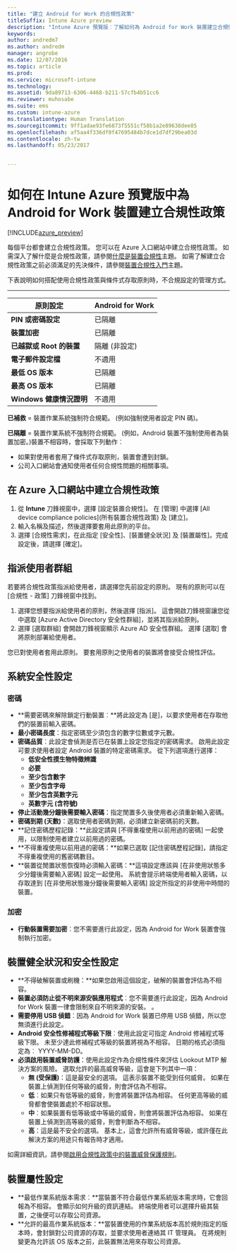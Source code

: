 ```yaml
---
title: "建立 Android for Work 的合規性政策"
titleSuffix: Intune Azure preview
description: "Intune Azure 預覽版︰了解如何為 Android for Work 裝置建立合規性政策。"
keywords: 
author: andredm7
ms.author: andredm
manager: angrobe
ms.date: 12/07/2016
ms.topic: article
ms.prod: 
ms.service: microsoft-intune
ms.technology: 
ms.assetid: 9da89713-6306-4468-b211-57cfb4b51cc6
ms.reviewer: muhosabe
ms.suite: ems
ms.custom: intune-azure
ms.translationtype: Human Translation
ms.sourcegitcommit: 9ff1adae93fe6873f5551cf58b1a2e89638dee85
ms.openlocfilehash: af5aa4f336df0f47695484b7dce1d7df29bea03d
ms.contentlocale: zh-tw
ms.lasthandoff: 05/23/2017


---
```


# <a name="how-to-create-a-device-compliance-policy-for-android-for-work-devices-in-intune-azure-preview"></a>如何在 Intune Azure 預覽版中為 Android for Work 裝置建立合規性政策


[!INCLUDE[azure_preview](./includes/azure_preview.md)]

每個平台都會建立合規性政策。  您可以在 Azure 入口網站中建立合規性政策。 如需深入了解什麼是合規性政策，請參閱[什麼是裝置合規性](device-compliance.md)主題。 如需了解建立合規性政策之前必須滿足的先決條件，請參閱[裝置合規性入門](device-compliance-get-started.md)主題。

下表說明如何搭配使用合規性政策與條件式存取原則時，不合規設定的管理方式。

--------------------------

|**原則設定**| **Android for Work** |
| --- | --- |
| **PIN 或密碼設定** |  已隔離 |
| **裝置加密** |  已隔離 |
| **已越獄或 Root 的裝置** | 隔離 (非設定) |
| **電子郵件設定檔** | 不適用 |
| **最低 OS 版本** | 已隔離 |
| **最高 OS 版本** | 已隔離 |
| **Windows 健康情況證明** |不適用 |

**已補救** = 裝置作業系統強制符合規範。 (例如強制使用者設定 PIN 碼)。

**已隔離** = 裝置作業系統不強制符合規範。 (例如，Android 裝置不強制使用者為裝置加密。)裝置不相容時，會採取下列動作︰

- 如果對使用者套用了條件式存取原則，裝置會遭到封鎖。
- 公司入口網站會通知使用者任何合規性問題的相關事項。

## <a name="create-a-compliance-policy-in-the-azure-portal"></a>在 Azure 入口網站中建立合規性政策

1. 從 **Intune** 刀鋒視窗中，選擇 [設定裝置合規性]。 在 [管理] 中選擇 [All device compliance policies]\(所有裝置合規性政策) 及 [建立]。
2. 輸入名稱及描述，然後選擇要套用此原則的平台。
3. 選擇 [合規性需求]，在此指定 [安全性]、[裝置健全狀況] 及 [裝置屬性]。完成設定後，請選擇 [確定]。

<!--- 4. Choose **Actions for noncompliance** to say what actions should happen when a device is determined as noncompliant with this policy.
5. In the **Actions for noncompliance** blade, choose **Add** to create a new action.  The action parameters blade allows you to specify the action, email recipients that should receive the notification in addition to the user of the device, and the content of the notification that you want to send.
6. The message template option allows you to create several custom emails depending on when the action is set to take. For example, you can create a message for notifications that are sent for the first time and a different message for final warning before access is blocked. The custom messages that you create can be used for all your device compliance policy.
7. Specify the **Grace period** which determines when that action to take place.  For example, you may want to send a notification as soon as the device is evaluated as noncompliant, but allow some time before enforcing the conditional access policy to block access to company resources like SharePoint online.
8. Choose **Add** to finish creating the action.
9. You can create multiple actions and the sequence in which they should occur. Choose **Ok** when you are finished creating all the actions.--->

## <a name="assign-user-groups"></a>指派使用者群組

若要將合規性政策指派給使用者，請選擇您先前設定的原則。 現有的原則可以在 [合規性 - 政策] 刀鋒視窗中找到。

1. 選擇您想要指派給使用者的原則，然後選擇 [指派]。 這會開啟刀鋒視窗讓您從中選取 [Azure Active Directory 安全性群組]，並將其指派給原則。
2. 選擇 [選取群組] 會開啟刀鋒視窗顯示 Azure AD 安全性群組。  選擇 [選取] 會將原則部署給使用者。

您已對使用者套用此原則。  要套用原則之使用者的裝置將會接受合規性評估。

<!--- ##  Compliance policy settings--->

## <a name="system-security-settings"></a>系統安全性設定

### <a name="password"></a>密碼

- **需要密碼來解除鎖定行動裝置︰**將此設定為 [是]，以要求使用者在存取他們的裝置前輸入密碼。
- **最小密碼長度**：指定密碼至少須包含的數字位數或字元數。
- **密碼品質**︰此設定會偵測是否已在裝置上設定您指定的密碼需求。 啟用此設定可要求使用者設定 Android 裝置的特定密碼需求。 從下列選項進行選擇：
  - **低安全性摸生物特徵辨識**
  - **必要**
  - **至少包含數字**
  - **至少包含字母**
  - **至少包含英數字元**
  - **英數字元 (含符號)**
- **停止活動幾分鐘後需要輸入密碼**：指定閒置多久後使用者必須重新輸入密碼。
- **密碼到期 (天數)**：選取使用者密碼到期，必須建立新密碼前的天數。
- **記住密碼歷程記錄：**此設定請與 [不得重複使用以前用過的密碼] 一起使用，以限制使用者建立以前用過的密碼。
- **不得重複使用以前用過的密碼：**如果已選取 [記住密碼歷程記錄]，請指定不得重複使用的舊密碼數目。
- **裝置從閒置狀態恢復時必須輸入密碼：**這項設定應該與 [在非使用狀態多少分鐘後需要輸入密碼] 設定一起使用。 系統會提示終端使用者輸入密碼，以存取達到 [在非使用狀態幾分鐘後需要輸入密碼] 設定所指定的非使用中時間的裝置。


### <a name="encryption"></a>加密

- **行動裝置需要加密**︰您不需要進行此設定，因為 Android for Work 裝置會強制執行加密。


## <a name="device-health-and-security-settings"></a>裝置健全狀況和安全性設定

- **不得破解裝置或刷機：**如果您啟用這個設定，破解的裝置會評估為不相容。
- **裝置必須防止從不明來源安裝應用程式**︰您不需要進行此設定，因為 Android for Work 裝置一律會限制來自不明來源的安裝。 。
- **需要停用 USB 偵錯**︰因為 Android for Work 裝置已停用 USB 偵錯，所以您無須進行此設定。
- **Android 安全性修補程式等級下限**︰使用此設定可指定 Android 修補程式等級下限。 未至少達此修補程式等級的裝置將視為不相容。 日期的格式必須指定為︰ YYYY-MM-DD。
- **必須啟用裝置威脅防護**：使用此設定作為合規性條件來評估 Lookout MTP 解決方案的風險。 選取允許的最高威脅等級，這會是下列其中一項：
  - **無 (受保護)**：這是最安全的選項。 這表示裝置不能受到任何威脅。 如果在裝置上偵測到任何等級的威脅，則會評估為不相容。
  - **低**︰如果只有低等級的威脅，則會將裝置評估為相容。 任何更高等級的威脅都會使裝置處於不相容狀態。
  - **中**︰如果裝置有低等級或中等級的威脅，則會將裝置評估為相容。 如果在裝置上偵測到高等級的威脅，則會判斷為不相容。
  - **高**：這是最不安全的選項。 基本上，這會允許所有威脅等級，或許僅在此解決方案的用途只有報告時才適用。

如需詳細資訊，請參閱[啟用合規性政策中的裝置威脅保護規則](https://docs.microsoft.com/intune-classic/deploy-use/enable-device-threat-protection-rule-in-compliance-policy)。

## <a name="device-property-settings"></a>裝置屬性設定

- **最低作業系統版本需求︰**當裝置不符合最低作業系統版本需求時，它會回報為不相容。 會顯示如何升級的資訊連結。 終端使用者可以選擇升級其裝置，之後便可以存取公司資源。
- **允許的最高作業系統版本：**當裝置使用的作業系統版本高於規則指定的版本時，會封鎖對公司資源的存取，並要求使用者連絡其 IT 管理員。 在將規則變更為允許該 OS 版本之前，此裝置無法用來存取公司資源。

<!--- ## Next steps

[How to monitor device compliance](device-compliance-monitor.md)--->

